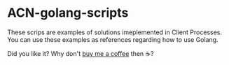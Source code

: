 # ACN-golang-scripts

These scrips are examples of solutions imeplemented in Client Processes. You can use these examples as references regarding how to use Golang.

Did you like it? Why don't [buy me a coffee](https://ko-fi.com/pperez) then ☕?